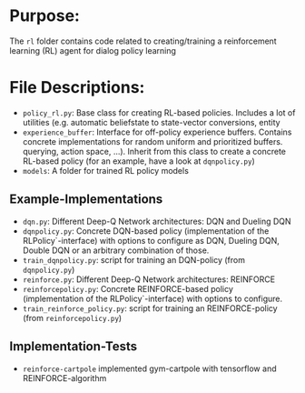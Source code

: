 # Purpose:
The `rl` folder contains code related to creating/training a reinforcement learning (RL) agent for dialog policy learning

# File Descriptions:
* `policy_rl.py`: Base class for creating RL-based policies. Includes a lot of utilities (e.g. automatic beliefstate to state-vector conversions, entity
* `experience_buffer`: Interface for off-policy experience buffers. Contains concrete implementations for random uniform and prioritized buffers. querying, action space, ...). Inherit from this class to create a concrete RL-based policy (for an example, have a look at `dqnpolicy.py`)
* `models`: A folder for trained RL policy models

## Example-Implementations
* `dqn.py`: Different Deep-Q Network architectures: DQN and Dueling DQN
* `dqnpolicy.py`: Concrete DQN-based policy (implementation of the RLPolicy`-interface) with options to configure as DQN, Dueling DQN, Double DQN or an arbitrary combination of those.
* `train_dqnpolicy.py`: script for training an DQN-policy (from `dqnpolicy.py`)
* `reinforce.py`: Different Deep-Q Network architectures: REINFORCE
* `reinforcepolicy.py`: Concrete REINFORCE-based policy (implementation of the RLPolicy`-interface) with options to configure.
* `train_reinforce_policy.py`: script for training an REINFORCE-policy (from `reinforcepolicy.py`)

## Implementation-Tests
* `reinforce-cartpole` implemented gym-cartpole with tensorflow and REINFORCE-algorithm